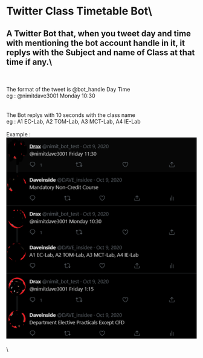 # Twitter Class Timetable Bot\
## A Twitter Bot that, when you tweet day and time with mentioning the bot account handle in it, it replys with the Subject and name of Class at that time if any.\
\
\
The format of the tweet is @bot_handle Day Time\
eg : @nimitdave3001 Monday 10:30\
\
\
The Bot replys with 10 seconds with the class name\
eg : A1 EC-Lab, A2 TOM-Lab, A3 MCT-Lab, A4 IE-Lab\
\
Example :\
![alt text](https://github.com/DAVEinside/twitter_timetable/blob/main/twitter_bot%20example.png?raw=true)\
\
\


